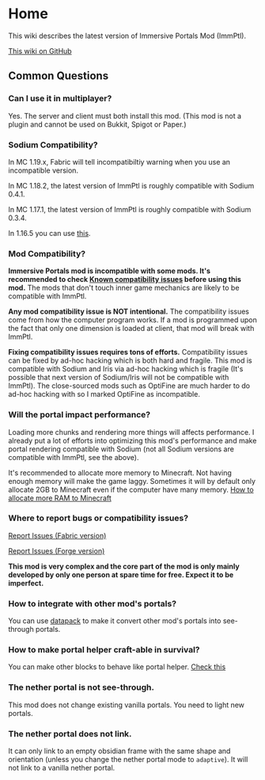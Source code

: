 # Home

This wiki describes the latest version of Immersive Portals Mod (ImmPtl).

[This wiki on GitHub](https://github.com/qouteall/immptl)

## Common Questions

### Can I use it in multiplayer?

Yes. The server and client must both install this mod. (This mod is not a plugin and cannot be used on Bukkit, Spigot or Paper.)

### Sodium Compatibility?

In MC 1.19.x, Fabric will tell incompatibiltiy warning when you use an incompatible version.

In MC 1.18.2, the latest version of ImmPtl is roughly compatible with Sodium 0.4.1.

In MC 1.17.1, the latest version of ImmPtl is roughly compatible with Sodium 0.3.4.

In 1.16.5 you can use [this](https://github.com/qouteall/sodium-fabric/releases).

### Mod Compatibility?

**Immersive Portals mod is incompatible with some mods. It's recommended to check [Known compatibility issues](https://github.com/qouteall/ImmersivePortalsMod/issues?q=is%3Aissue+is%3Aopen+label%3A%22Mod+Compatibility%22) before using this mod.** The mods that don't touch inner game mechanics are likely to be compatible with ImmPtl.

**Any mod compatibility issue is NOT intentional.** The compatibility issues come from how the computer program works. If a mod is programmed upon the fact that only one dimension is loaded at client, that mod will break with ImmPtl.

**Fixing compatibility issues requires tons of efforts.** Compatibility issues can be fixed by ad-hoc hacking which is both hard and fragile. This mod is compatible with Sodium and Iris via ad-hoc hacking which is fragile (It's possible that next version of Sodium/Iris will not be compatible with ImmPtl). The close-sourced mods such as OptiFine are much harder to do ad-hoc hacking with so I marked OptiFine as incompatible.

### Will the portal impact performance?

Loading more chunks and rendering more things will affects performance. I already put a lot of efforts into optimizing this mod's performance and make portal rendering compatible with Sodium (not all Sodium versions are compatible with ImmPtl, see the above).

It's recommended to allocate more memory to Minecraft. Not having enough memory will make the game laggy. Sometimes it will by default only allocate 2GB to Minecraft even if the computer have many memory. [How to allocate more RAM to Minecraft](https://filmora.wondershare.com/game-recording/how-to-allocate-more-ram-to-minecraft.html)

### Where to report bugs or compatibility issues?

[Report Issues (Fabric version)](https://github.com/iPortalTeam/ImmersivePortalsMod/issues)

[Report Issues (Forge version)](https://github.com/iPortalTeam/ImmersivePortalsModForForge)

**This mod is very complex and the core part of the mod is only mainly developed by only one person at spare time for free. Expect it to be imperfect.**

### How to integrate with other mod's portals?

You can use [datapack](./Datapack-Based-Custom-Portal-Generation#convert_vanilla_nether_portaljson-convent-vanilla-nether-portals-into-see-through-portals-if-the-shapes-are-compatible) to make it convert other mod's portals into see-through portals.

### How to make portal helper craft-able in survival?

You can make other blocks to behave like portal helper. [Check this](./Portal-Customization.html#how-to-use-similar-functionality-in-survival-mode)

### The nether portal is not see-through.

This mod does not change existing vanilla portals. You need to light new portals.

### The nether portal does not link.

It can only link to an empty obsidian frame with the same shape and orientation (unless you change the nether portal mode to `adaptive`). It will not link to a vanilla nether portal.
